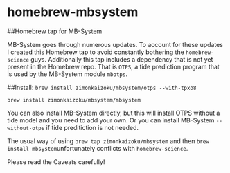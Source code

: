 # homebrew-mbsystem
##Homebrew tap for MB-System

MB-System goes through numerous updates. To account for these updates I created this Homebrew tap to avoid constantly bothering the `homebrew-science` guys. Additionally this tap includes a dependency that is not yet present in the Homebrew repo.
That is `OTPS`, a tide prediction program that is used by the MB-System module `mbotps`.


##Install:
`brew install zimonkaizoku/mbsystem/otps --with-tpxo8`

`brew install zimonkaizoku/mbsystem/mbsystem`

You can also install MB-System directly, but this will install OTPS without a tide model and you need to add your own. Or you can install MB-System `--without-otps` if tide preditiction is not needed.

The usual way of using `brew tap zimonkaizoku/mbsystem` and then `brew install mbsystem`unfortunately conflicts with `homebrew-science`.

Please read the Caveats carefully!
